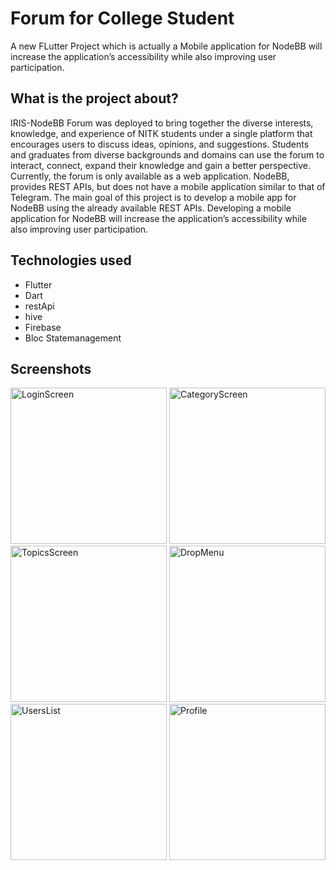 # Forum for College Student

A new FLutter Project which is actually a Mobile application for NodeBB will increase the application’s accessibility while also improving user participation.

## What is the project about?
IRIS-NodeBB Forum was deployed to bring together the diverse interests, knowledge, and experience of NITK students under a single platform that encourages users to discuss ideas, opinions, and suggestions. Students and graduates from diverse backgrounds and domains can use the forum to interact, connect, expand their knowledge and gain a better perspective. Currently, the forum is only available as a web application. NodeBB, provides REST APIs, but does not have a mobile application similar to that of Telegram. The main goal of this project is to develop a mobile app for NodeBB using the already available REST APIs. Developing a mobile application for NodeBB will increase the application’s accessibility while also improving user participation.

## Technologies used 
- Flutter
- Dart
- restApi
- hive
- Firebase
- Bloc Statemanagement

## Screenshots 
<img src="https://user-images.githubusercontent.com/97300688/216586710-aab65423-b9f1-42aa-9236-0840a82b99a2.jpg" alt="LoginScreen" width="250"/>
<img src="https://user-images.githubusercontent.com/97300688/216586813-0a59a28b-c0fd-4409-a146-722bf9e589a6.jpg" alt="CategoryScreen" width="250"/>
<img src="https://user-images.githubusercontent.com/97300688/216587197-79441ba6-78a9-4f71-ba9f-b37110467661.jpg" alt="TopicsScreen" width="250"/>
<img src="https://user-images.githubusercontent.com/97300688/216587372-5cdd4348-77e2-4e2b-8860-bda181a5b8ea.jpg" alt="DropMenu" width="250"/>
<img src="https://user-images.githubusercontent.com/97300688/216587466-fe39cf8c-e9ed-4f3f-a7ff-76beda70654e.jpg" alt="UsersList" width="250"/>
<img src="https://user-images.githubusercontent.com/97300688/216587512-27cb3131-334c-4906-98c6-54e809218d2e.jpg" alt="Profile" width="250"/>
